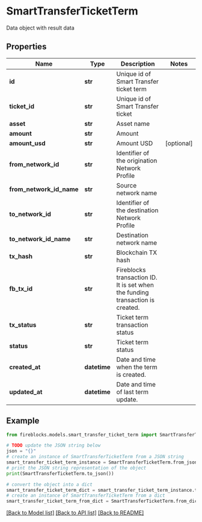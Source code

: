 # SmartTransferTicketTerm

Data object with result data

## Properties

Name | Type | Description | Notes
------------ | ------------- | ------------- | -------------
**id** | **str** | Unique id of Smart Transfer ticket term | 
**ticket_id** | **str** | Unique id of Smart Transfer ticket | 
**asset** | **str** | Asset name | 
**amount** | **str** | Amount | 
**amount_usd** | **str** | Amount USD | [optional] 
**from_network_id** | **str** | Identifier of the origination Network Profile | 
**from_network_id_name** | **str** | Source network name | 
**to_network_id** | **str** | Identifier of the destination Network Profile | 
**to_network_id_name** | **str** | Destination network name | 
**tx_hash** | **str** | Blockchain TX hash | 
**fb_tx_id** | **str** | Fireblocks transaction ID. It is set when the funding transaction is created. | 
**tx_status** | **str** | Ticket term transaction status | 
**status** | **str** | Ticket term status | 
**created_at** | **datetime** | Date and time when the term is created. | 
**updated_at** | **datetime** | Date and time of last term update. | 

## Example

```python
from fireblocks.models.smart_transfer_ticket_term import SmartTransferTicketTerm

# TODO update the JSON string below
json = "{}"
# create an instance of SmartTransferTicketTerm from a JSON string
smart_transfer_ticket_term_instance = SmartTransferTicketTerm.from_json(json)
# print the JSON string representation of the object
print(SmartTransferTicketTerm.to_json())

# convert the object into a dict
smart_transfer_ticket_term_dict = smart_transfer_ticket_term_instance.to_dict()
# create an instance of SmartTransferTicketTerm from a dict
smart_transfer_ticket_term_from_dict = SmartTransferTicketTerm.from_dict(smart_transfer_ticket_term_dict)
```
[[Back to Model list]](../README.md#documentation-for-models) [[Back to API list]](../README.md#documentation-for-api-endpoints) [[Back to README]](../README.md)


